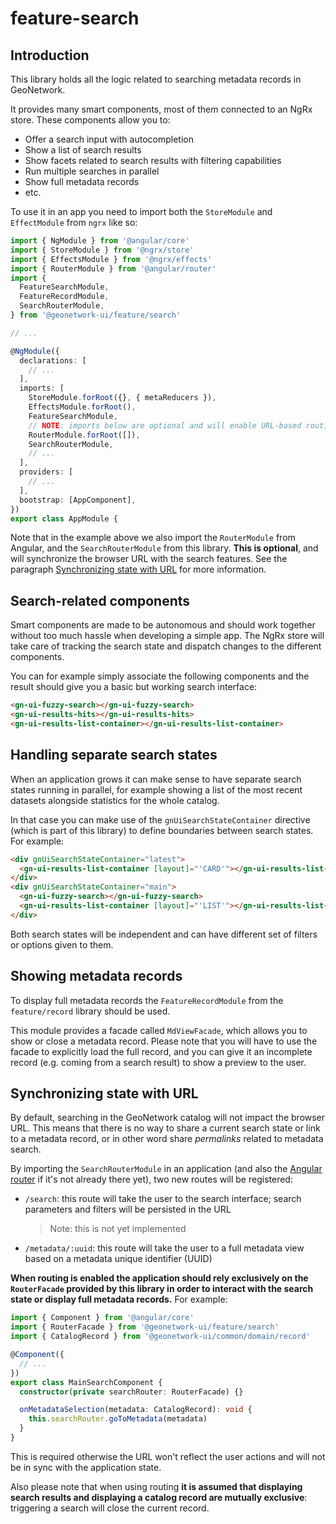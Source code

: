 # feature-search

## Introduction

This library holds all the logic related to searching metadata records in GeoNetwork.

It provides many smart components, most of them connected to an NgRx store. These components allow you to:

- Offer a search input with autocompletion
- Show a list of search results
- Show facets related to search results with filtering capabilities
- Run multiple searches in parallel
- Show full metadata records
- etc.

To use it in an app you need to import both the `StoreModule` and `EffectModule` from `ngrx` like so:

```typescript
import { NgModule } from '@angular/core'
import { StoreModule } from '@ngrx/store'
import { EffectsModule } from '@ngrx/effects'
import { RouterModule } from '@angular/router'
import {
  FeatureSearchModule,
  FeatureRecordModule,
  SearchRouterModule,
} from '@geonetwork-ui/feature/search'

// ...

@NgModule({
  declarations: [
    // ...
  ],
  imports: [
    StoreModule.forRoot({}, { metaReducers }),
    EffectsModule.forRoot(),
    FeatureSearchModule,
    // NOTE: imports below are optional and will enable URL-based routing
    RouterModule.forRoot([]),
    SearchRouterModule,
    // ...
  ],
  providers: [
    // ...
  ],
  bootstrap: [AppComponent],
})
export class AppModule {
```

Note that in the example above we also import the `RouterModule` from Angular, and the `SearchRouterModule` from this library.
**This is optional**, and will synchronize the browser URL with the search features. See the paragraph [Synchronizing state with URL](#synchronizing-state-with-url) for more information.

## Search-related components

Smart components are made to be autonomous and should work together without too much hassle when developing a simple app.
The NgRx store will take care of tracking the search state and dispatch changes to the different components.

You can for example simply associate the following components and the result should give you a basic but working search interface:

```html
<gn-ui-fuzzy-search></gn-ui-fuzzy-search>
<gn-ui-results-hits></gn-ui-results-hits>
<gn-ui-results-list-container></gn-ui-results-list-container>
```

## Handling separate search states

When an application grows it can make sense to have separate search states running in parallel, for example showing a list of the most recent datasets alongside statistics for the whole catalog.

In that case you can make use of the `gnUiSearchStateContainer` directive (which is part of this library) to define boundaries between search states. For example:

```html
<div gnUiSearchStateContainer="latest">
  <gn-ui-results-list-container [layout]="'CARD'"></gn-ui-results-list-container>
</div>
<div gnUiSearchStateContainer="main">
  <gn-ui-fuzzy-search></gn-ui-fuzzy-search>
  <gn-ui-results-list-container [layout]="'LIST'"></gn-ui-results-list-container>
</div>
```

Both search states will be independent and can have different set of filters or options given to them.

## Showing metadata records

To display full metadata records the `FeatureRecordModule` from the `feature/record` library should be used.

This module provides a facade called `MdViewFacade`, which allows you to show or close a metadata record. Please note
that you will have to use the facade to explicitly load the full record, and you can give it an incomplete record (e.g. coming from
a search result) to show a preview to the user.

## Synchronizing state with URL

By default, searching in the GeoNetwork catalog will not impact the browser URL. This means that there is no way to share a current search state
or link to a metadata record, or in other word share _permalinks_ related to metadata search.

By importing the `SearchRouterModule` in an application (and also the [Angular router](https://angular.io/guide/router) if it's not already there yet), two new routes will be registered:

- `/search`: this route will take the user to the search interface; search parameters and filters will be persisted in the URL
  > Note: this is not yet implemented
- `/metadata/:uuid`: this route will take the user to a full metadata view based on a metadata unique identifier (UUID)

**When routing is enabled the application should rely exclusively on the `RouterFacade` provided by this library in order to interact with the search state
or display full metadata records.** For example:

```typescript
import { Component } from '@angular/core'
import { RouterFacade } from '@geonetwork-ui/feature/search'
import { CatalogRecord } from '@geonetwork-ui/common/domain/record'

@Component({
  // ...
})
export class MainSearchComponent {
  constructor(private searchRouter: RouterFacade) {}

  onMetadataSelection(metadata: CatalogRecord): void {
    this.searchRouter.goToMetadata(metadata)
  }
}
```

This is required otherwise the URL won't reflect the user actions and will not be in sync with the application state.

Also please note that when using routing **it is assumed that displaying search results and displaying a catalog record
are mutually exclusive**: triggering a search will close the current record.
